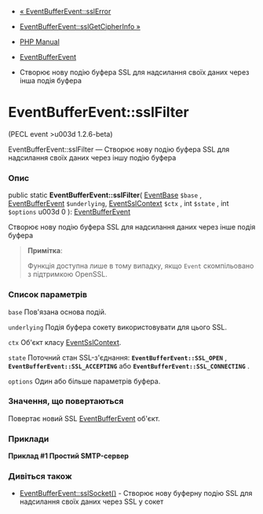 - [« EventBufferEvent::sslError](eventbufferevent.sslerror.md)
- [EventBufferEvent::sslGetCipherInfo
»](eventbufferevent.sslgetcipherinfo.md)

- [PHP Manual](index.md)
- [EventBufferEvent](class.eventbufferevent.md)
- Створює нову подію буфера SSL для надсилання своїх даних через
інша подія буфера

# EventBufferEvent::sslFilter

(PECL event \>u003d 1.2.6-beta)

EventBufferEvent::sslFilter — Створює нову подію буфера SSL для
надсилання своїх даних через іншу подію буфера

### Опис

public static **EventBufferEvent::sslFilter**(
[EventBase](class.eventbase.md) `$base` ,
[EventBufferEvent](class.eventbufferevent.md) `$underlying`,
[EventSslContext](class.eventsslcontext.md) `$ctx` ,
int `$state` ,
int `$options` u003d 0
): [EventBufferEvent](class.eventbufferevent.md)

Створює нову подію буфера SSL для надсилання даних через інше
подія буфера

> **Примітка**:
>
> Функція доступна лише в тому випадку, якщо `Event` скомпільовано з
> підтримкою OpenSSL.

### Список параметрів

`base`
Пов'язана основа подій.

`underlying`
Подія буфера сокету використовувати для цього SSL.

`ctx`
Об'єкт класу [EventSslContext](class.eventsslcontext.md).

`state`
Поточний стан SSL-з'єднання: **`EventBufferEvent::SSL_OPEN`** ,
**`EventBufferEvent::SSL_ACCEPTING`** або
**`EventBufferEvent::SSL_CONNECTING`** .

`options`
Один або більше параметрів буфера.

### Значення, що повертаються

Повертає новий SSL [EventBufferEvent](class.eventbufferevent.md)
об'єкт.

### Приклади

**Приклад #1 Простий SMTP-сервер**



### Дивіться також

- [EventBufferEvent::sslSocket()](eventbufferevent.sslsocket.md) -
Створює нову буферну подію SSL для надсилання своїх даних через
SSL у сокет
